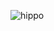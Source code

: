 


![hippo](https://media.giphy.com/media/CCiCwrKIvodowJBbtf/giphy.gif?cid=790b7611e7cz82d1opnvbpwt7yc6uqllvlt8nfnwpt4e0avl&ep=v1_gifs_search&rid=giphy.gif&ct=g)
